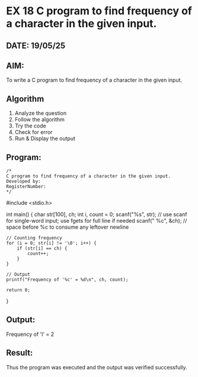 # EX 18 C program to find frequency of a character in the given input.
## DATE: 19/05/25
## AIM:
To write a C program to find frequency of a character in the given input.

## Algorithm
1. Analyze the question
2. Follow the algorithm
3. Try the code
4.  Check for error
5. Run & Display the output

## Program:
```
/*
C program to find frequency of a character in the given input.
Developed by: 
RegisterNumber:  
*/
```
#include <stdio.h>

int main() {
    char str[100], ch;
    int i, count = 0;
    scanf("%s", str);  // use scanf for single-word input; use fgets for full line if needed
    scanf(" %c", &ch);  // space before %c to consume any leftover newline

    // Counting frequency
    for (i = 0; str[i] != '\0'; i++) {
        if (str[i] == ch) {
            count++;
        }
    }

    // Output
    printf("Frequency of '%c' = %d\n", ch, count);

    return 0;
}

## Output:

Frequency of 'l' = 2

## Result:
Thus the program was executed and the output was verified successfully.
